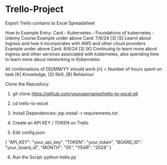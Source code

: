 # Trello-Project
Export Trello contains to Excel Spreadsheet

How to 
Example Entry: Card - Kubernetes - Foundations of kubernetes - Udemy Course
Example under above Card: 7/6/24 [3] [S] Learnt about Ingress and how it incorporates with AWS and other cloud providers
Example under above Card: 8/6/24 [3] [K] Continuing to learn more about ingress and other services associated with kubernetes, also spending time to learn more about networking in Kubernetes

All combinations of DD/MM/YY should work
[n] = Number of hours spent on task
[K] Knowledge, [S] Skill, [B] Behaviour


Clone the Repository:


1. git clone https://github.com/yourusername/trello-to-excel.git

2. cd trello-to-excel

3. Install Dependencies:
pip install -r requirements.txt

4. Create an API KEY / TOKEN on Trello
   
5. Edit config.json:

{
  "API_KEY": "your_api_key",
  "TOKEN": "your_token",
  "BOARD_ID": "your_board_id",
  "MONTH": "05",
  "YEAR": "2024"
}

6. Run the Script:
python trello.py







